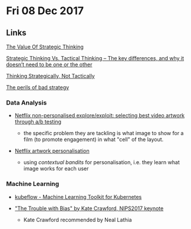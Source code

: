 # Fri 08 Dec 2017

## Links

[The Value Of Strategic Thinking](https://www.forbes.com/sites/forbescoachescouncil/2017/04/26/the-value-of-strategic-thinking)

[Strategic Thinking Vs. Tactical Thinking – The key differences, and why it doesn’t need to be one or the other](https://change.walkme.com/strategic-thinking-vs-tactical-thinking/)

[Thinking Strategically, Not Tactically](http://www.leaderperfect.com/newsletter/past_issues/oct1513.htm)

[The perils of bad strategy](https://www.mckinsey.com/business-functions/strategy-and-corporate-finance/our-insights/the-perils-of-bad-strategy)

### Data Analysis

- [Netflix non-personalised explore/exploit: selecting best video artwork through a/b testing](https://medium.com/netflix-techblog/selecting-the-best-artwork-for-videos-through-a-b-testing-f6155c4595f6)
  - the specific problem they are tackling is what image to show for a film (to promote engagement) in what "cell" of the layout.

- [Netflix artwork personalisation](https://medium.com/netflix-techblog/artwork-personalization-c589f074ad76)
  - using *contextual bandits* for personalisation, i.e. they learn what image works for each user

### Machine Learning

- [kubeflow - Machine Learning Toolkit for Kubernetes](https://github.com/google/kubeflow)

- ["The Trouble with Bias" by Kate Crawford, NIPS2017 keynote](https://www.facebook.com/nipsfoundation/videos/1553500344741199/)
  - Kate Crawford recommended by Neal Lathia